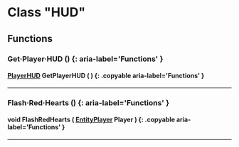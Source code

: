 # Class "HUD"

## Functions

### Get·Player·HUD () {: aria-label='Functions' }
#### [PlayerHUD](PlayerHUD.md) GetPlayerHUD ( ) {: .copyable aria-label='Functions' }

___
### Flash·Red·Hearts () {: aria-label='Functions' }
#### void FlashRedHearts ( [EntityPlayer](EntityPlayer.md) Player ) {: .copyable aria-label='Functions' }

___
